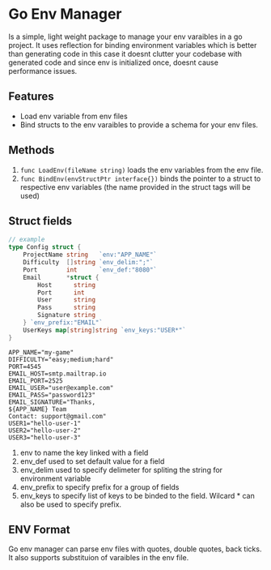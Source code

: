 # Go Env Manager

Is a simple, light weight package to manage your env varaibles in a go project. It uses reflection for binding environment variables which is better than generating code in this case it doesnt clutter your codebase with generated code and since env is initialized once, doesnt cause performance issues. 

## Features

- Load env variable from env files
- Bind structs to the env varaibles to provide a schema for your env files.

## Methods

1. `func LoadEnv(fileName string)` loads the env variables from the env file.
2. `func BindEnv(envStructPtr interface{})` binds the pointer to a struct to respective env variables (the name provided in the struct tags will be used)

## Struct fields

```go
// example
type Config struct {
	ProjectName string   `env:"APP_NAME"`
	Difficulty  []string `env_delim:";"`
	Port        int      `env_def:"8080"`
	Email       *struct {
		Host      string
		Port      int
		User      string
		Pass      string
		Signature string
	} `env_prefix:"EMAIL"`
	UserKeys map[string]string `env_keys:"USER*"`
}

```

```env
APP_NAME="my-game"
DIFFICULTY="easy;medium;hard"
PORT=4545
EMAIL_HOST=smtp.mailtrap.io
EMAIL_PORT=2525
EMAIL_USER="user@example.com"
EMAIL_PASS="password123"
EMAIL_SIGNATURE="Thanks,
${APP_NAME} Team
Contact: support@gmail.com"
USER1="hello-user-1"
USER2="hello-user-2"
USER3="hello-user-3"
```

1. env to name the key linked with a field
2. env_def used to set default value for a field
3. env_delim used to specify delimeter for spliting the string for environment variable
4. env_prefix to specify prefix for a group of fields
5. env_keys to specify list of keys to be binded to the field.  Wilcard * can also be used to specify prefix.

## ENV Format

Go env manager can parse env files with quotes, double quotes, back ticks. It also supports substituion of varaibles in the env file.
